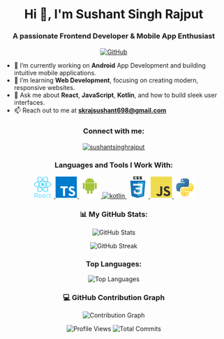 <h1 align="center">Hi 👋, I'm Sushant Singh Rajput</h1>
<h3 align="center">A passionate Frontend Developer & Mobile App Enthusiast</h3>

<p align="center"> 
  <a href="https://github.com/sushantrajput" target="blank">
    <img align="center" src="https://raw.githubusercontent.com/rahuldkjain/github-profile-readme-generator/master/src/images/icons/Social/github.svg" alt="GitHub" height="30" width="40" />
  </a>
</p>

- 🔭 I’m currently working on **Android** App Development and building intuitive mobile applications.  
- 🌱 I’m learning **Web Development**, focusing on creating modern, responsive websites.  
- 💬 Ask me about **React**, **JavaScript**, **Kotlin**, and how to build sleek user interfaces.  
- 📫 Reach out to me at **skrajsushant698@gmail.com**

<h3 align="center">Connect with me:</h3>
<p align="center">
  <a href="https://instagram.com/sushantsinghrajput" target="blank">
    <img align="center" src="https://raw.githubusercontent.com/rahuldkjain/github-profile-readme-generator/master/src/images/icons/Social/instagram.svg" alt="sushantsinghrajput" height="30" width="40" />
  </a>
</p>

<h3 align="center">Languages and Tools I Work With:</h3>
<p align="center"> 
  <a href="https://reactjs.org" target="_blank" rel="noreferrer"> 
    <img src="https://raw.githubusercontent.com/devicons/devicon/master/icons/react/react-original-wordmark.svg" alt="react" width="50" height="50"/> 
  </a> 
  <a href="https://www.typescriptlang.org" target="_blank" rel="noreferrer"> 
    <img src="https://raw.githubusercontent.com/devicons/devicon/master/icons/typescript/typescript-original.svg" alt="typescript" width="50" height="50"/> 
  </a>
  <a href="https://developer.android.com" target="_blank" rel="noreferrer"> 
    <img src="https://raw.githubusercontent.com/devicons/devicon/master/icons/android/android-original-wordmark.svg" alt="android" width="50" height="50"/> 
  </a> 
  <a href="https://kotlinlang.org" target="_blank" rel="noreferrer"> 
    <img src="https://www.vectorlogo.zone/logos/kotlinlang/kotlinlang-icon.svg" alt="kotlin" width="50" height="50"/> 
  </a> 
  <a href="https://www.w3schools.com/css/" target="_blank" rel="noreferrer"> 
    <img src="https://raw.githubusercontent.com/devicons/devicon/master/icons/css3/css3-original-wordmark.svg" alt="css3" width="50" height="50"/> 
  </a> 
  <a href="https://developer.mozilla.org/en-US/docs/Web/JavaScript" target="_blank" rel="noreferrer"> 
    <img src="https://raw.githubusercontent.com/devicons/devicon/master/icons/javascript/javascript-original.svg" alt="javascript" width="50" height="50"/> 
  </a>
  <a href="https://www.python.org" target="_blank" rel="noreferrer"> 
    <img src="https://raw.githubusercontent.com/devicons/devicon/master/icons/python/python-original.svg" alt="python" width="50" height="50"/> 
  </a> 
</p>

<h3 align="center">📊 My GitHub Stats:</h3>
<p align="center">
  <img src="https://github-readme-stats.vercel.app/api?username=sushantrajput&show_icons=true&theme=radical&locale=en" alt="GitHub Stats" width="450" />
</p>

<p align="center">
  <img src="https://github-readme-streak-stats.herokuapp.com/?user=sushantrajput&theme=radical" alt="GitHub Streak" width="450" />
</p>

<h3 align="center">Top Languages:</h3>
<p align="center">
  <img src="https://github-readme-stats.vercel.app/api/top-langs?username=sushantrajput&show_icons=true&theme=radical&layout=compact" alt="Top Languages" width="450" />
</p>

<h3 align="center">💻 GitHub Contribution Graph</h3>
<p align="center">
  <img src="https://activity-graph.herokuapp.com/graph?username=sushantrajput&theme=react-dark" alt="Contribution Graph" />
</p>

<p align="center">
  <img src="https://komarev.com/ghpvc/?username=sushantrajput&label=Profile%20views&color=0e75b8&style=flat" alt="Profile Views" />
  <img src="https://badges.pufler.dev/commits/monthly/sushantrajput" alt="Total Commits" />
</p>
